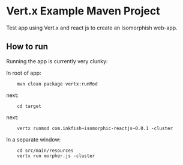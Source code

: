 # Vert.x Example Maven Project

Test app using Vert.x and react js to create an Isomorphish web-app.

## How to run

Running the app is currently very clunky:

In root of app:
```
    mvn clean package vertx:runMod
```

next:
```
    cd target
```

next:
```
    vertx runmod com.inkfish~isomorphic-reactjs~0.0.1 -cluster 
```

In a separate window:
```
    cd src/main/resources
    vertx run morpher.js -cluster
```